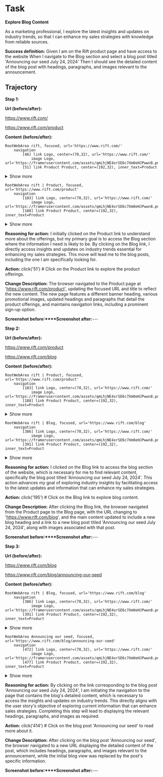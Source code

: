 # Task

**Explore Blog Content**

As a marketing professional,
I explore the latest insights and updates on industry trends,
so that I can enhance my sales strategies with knowledge from reliable sources.

**Success definition:** Given I am on the Rift product page and have access to the website
When I navigate to the Blog section and select a blog post titled 'Announcing our seed July 24, 2024'
Then I should see the detailed content of the blog post with headings, paragraphs, and images relevant to the announcement.

## Trajectory

**Step 1:**

**Url (before/after):** 

https://www.rift.com/

https://www.rift.com/product

**Content (before/after):** 

```
RootWebArea rift, focused, url='https://www.rift.com/'
	navigation
		[46] link Logo, center=(70,32), url='https://www.rift.com/'
			image Logo, url='https://framerusercontent.com/assets/qmLhjNE4xrSE6c7Xm0eHJPwwn8.png'
		[51] link Product Product, center=(192,32), inner_text=Product
```
<details><summary>Show more</summary>

```

Product, url='https://www.rift.com/product'
			paragraph
				StaticText Product
			heading Product
		[58] link Blog Blog, center=(261,32), inner_text=Blog

Blog, url='https://www.rift.com/blog'
			paragraph
				StaticText Blog
			heading Blog
		[67] link Sign up, center=(1834,32), url='https://www.rift.com/signup'
			paragraph
	banner
		heading The sales platform built to help you focus.
		image, url='https://framerusercontent.com/images/DjuAhrg2OWq5FVfxFWGdy9FQ6Vc.png?scale-down-to=1024'
	paragraph
		StaticText Trusted by
	image, url='https://framerusercontent.com/images/2NqNaI4BX3pNEZ7Rld9uKGKAs.png'
	image, url='https://framerusercontent.com/images/SoKLgif3qF0egAw9Q3wUYe4L0.png?scale-down-to=512'
	heading Spend more time selling
	heading rift automates operational work so you and your team can focus on selling.
	heading The GTM engine for modern sales teams
	heading rift consolidates your outbound sales tooling and data in one place.
	image, url='https://framerusercontent.com/images/W60HEOzo6OYFFN2xwbXajDZMqE.png?scale-down-to=512'
	image, url='https://framerusercontent.com/images/qGp6QC56cWZdCWbfgrWa8SKNs.png?scale-down-to=512'
	heading “rift has transformed our sales outreach with its intuitive interface that takes care of everything from automating sequences to eliminating tedious data entry.”
	heading Matt Scott
	heading Sales at Wiza
	heading Transform your sales team with rift.
	link Sign up, url='https://www.rift.com/signup'
		paragraph
	link Home, url='https://www.rift.com/'
		paragraph
	link Product, url='https://www.rift.com/product'
		paragraph
	link Privacy Policy, url='https://www.rift.com/privacy-policy'
		paragraph
	link Terms of Service, url='https://www.rift.com/terms-of-service'
		paragraph
	paragraph
		StaticText San Francisco, California
	paragraph
		StaticText sales@rift.com
	paragraph
		StaticText © Copyright 2024 rift. All rights reserved.
```
</details>



```
RootWebArea rift | Product, focused, url='https://www.rift.com/product'
	navigation
		[183] link Logo, center=(70,32), url='https://www.rift.com/'
			image Logo, url='https://framerusercontent.com/assets/qmLhjNE4xrSE6c7Xm0eHJPwwn8.png'
		[188] link Product Product, center=(192,32), inner_text=Product
```
<details><summary>Show more</summary>

```

Product, url='https://www.rift.com/product'
			paragraph
				StaticText Product
			paragraph
				StaticText Product
		[195] link Blog Blog, center=(261,32), inner_text=Blog

Blog, url='https://www.rift.com/blog'
			paragraph
				StaticText Blog
			heading Blog
		[204] link Sign up, center=(1834,32), url='https://www.rift.com/signup'
			paragraph
	banner
		heading Automate the little things so you can focus on closing deals.
		image, url='https://framerusercontent.com/images/ICvyFBaiTkzdF78yCOyjCGuww.png?scale-down-to=1024'
	image, url='https://framerusercontent.com/images/qfUTDXWOFqgPZtH2QIHuJZgYVDM.png?scale-down-to=512'
	heading Automate data cleaning
	heading rift detects and fixes bad prospect data for you.
	heading Deliverability compliance
	heading Maintain great deliverability with industry-low bounce rates.
	image, url='https://framerusercontent.com/images/XzquYgbMs5ogwpzxX6lZ3nmY2pY.png?scale-down-to=512'
	image, url='https://framerusercontent.com/images/yIk7WpMWCkDWH5trskC3HVd4xo.png?scale-down-to=512'
	heading Reach the right leads at the right time
	heading rift identifies the most engaged leads and surfaces them directly to your sales reps.
	heading Book more meetings
	heading 2X meetings booked by combing emails and calls in the sequences.
	image, url='https://framerusercontent.com/images/QDFFO2rt6G9Y3klhbSrtdfF3o.png?scale-down-to=1024'
	heading Integrations
	image, url='https://framerusercontent.com/images/oThZylL4MUx0gbxiTVRZwRKi3N4.jpeg?scale-down-to=512'
	heading Salesforce
	heading Sync Leads and Contacts with Salesforce.
	image, url='https://framerusercontent.com/images/UX3s78BQ9BT80iWiJbZDUE7YEvc.webp?scale-down-to=512'
	heading Hubspot
	heading Sync Contacts and Active lists with Hubspot.
	image, url='https://framerusercontent.com/images/naHVt4Wxp2acVSaFq3vfsSooOxI.jpeg?scale-down-to=512'
	heading Zapier
	heading Build automations to add and update contact from Zapier.
	heading FAQ
	paragraph
	paragraph
		StaticText rift is a sales platform that helps sales teams get back to selling. Functionally, you can run sequences, send emails, make calls and book meetings. 

We'll take care of all the tedious stuff like verifying your email addresses, making sure you have clean contact data, keeping your CRM up to date,  you name it.
	paragraph
	paragraph
		StaticText Yes, we do! We have a public API, and you can run nearly all of your outbound directly through that.
	paragraph
	paragraph
		StaticText if you like using multiple tools to run your go-to-market, rift will not be for you! 

We tend to work best for sales teams with an outbound motion.
	heading Transform your sales team with rift.
	link Sign up, url='https://www.rift.com/signup'
		paragraph
	link Home, url='https://www.rift.com/'
		paragraph
	link Product, url='https://www.rift.com/product'
		paragraph
	link Privacy Policy, url='https://www.rift.com/privacy-policy'
		paragraph
	link Terms of Service, url='https://www.rift.com/terms-of-service'
		paragraph
	paragraph
		StaticText San Francisco, California
	paragraph
		StaticText sales@rift.com
	paragraph
		StaticText © Copyright 2024 rift. All rights reserved.
```
</details>

**Reasoning for action:** I initially clicked on the Product link to understand more about the offerings, but my primary goal is to access the Blog section where the information I need is likely to be. By clicking on the Blog link, I directly access insights and updates on industry trends essential for enhancing my sales strategies. This move will lead me to the blog posts, including the one I am specifically looking for.

**Action:** click('51') # Click on the Product link to explore the product offerings.

**Change Description:** The browser navigated to the Product page at 'https://www.rift.com/product', updating the focused URL and title to reflect the new content. The new page features a different banner heading, various promotional images, updated headings and paragraphs that detail the product offerings, and maintains navigation links, including a prominent sign-up option.

**Screenshot before:****Screenshot after:**---

**Step 2:**

**Url (before/after):** 

https://www.rift.com/product

https://www.rift.com/blog

**Content (before/after):** 

```
RootWebArea rift | Product, focused, url='https://www.rift.com/product'
	navigation
		[183] link Logo, center=(70,32), url='https://www.rift.com/'
			image Logo, url='https://framerusercontent.com/assets/qmLhjNE4xrSE6c7Xm0eHJPwwn8.png'
		[188] link Product Product, center=(192,32), inner_text=Product
```
<details><summary>Show more</summary>

```

Product, url='https://www.rift.com/product'
			paragraph
				StaticText Product
			paragraph
				StaticText Product
		[195] link Blog Blog, center=(261,32), inner_text=Blog

Blog, url='https://www.rift.com/blog'
			paragraph
				StaticText Blog
			heading Blog
		[204] link Sign up, center=(1834,32), url='https://www.rift.com/signup'
			paragraph
	banner
		heading Automate the little things so you can focus on closing deals.
		image, url='https://framerusercontent.com/images/ICvyFBaiTkzdF78yCOyjCGuww.png?scale-down-to=1024'
	image, url='https://framerusercontent.com/images/qfUTDXWOFqgPZtH2QIHuJZgYVDM.png?scale-down-to=512'
	heading Automate data cleaning
	heading rift detects and fixes bad prospect data for you.
	heading Deliverability compliance
	heading Maintain great deliverability with industry-low bounce rates.
	image, url='https://framerusercontent.com/images/XzquYgbMs5ogwpzxX6lZ3nmY2pY.png?scale-down-to=512'
	image, url='https://framerusercontent.com/images/yIk7WpMWCkDWH5trskC3HVd4xo.png?scale-down-to=512'
	heading Reach the right leads at the right time
	heading rift identifies the most engaged leads and surfaces them directly to your sales reps.
	heading Book more meetings
	heading 2X meetings booked by combing emails and calls in the sequences.
	image, url='https://framerusercontent.com/images/QDFFO2rt6G9Y3klhbSrtdfF3o.png?scale-down-to=1024'
	heading Integrations
	image, url='https://framerusercontent.com/images/oThZylL4MUx0gbxiTVRZwRKi3N4.jpeg?scale-down-to=512'
	heading Salesforce
	heading Sync Leads and Contacts with Salesforce.
	image, url='https://framerusercontent.com/images/UX3s78BQ9BT80iWiJbZDUE7YEvc.webp?scale-down-to=512'
	heading Hubspot
	heading Sync Contacts and Active lists with Hubspot.
	image, url='https://framerusercontent.com/images/naHVt4Wxp2acVSaFq3vfsSooOxI.jpeg?scale-down-to=512'
	heading Zapier
	heading Build automations to add and update contact from Zapier.
	heading FAQ
	paragraph
	paragraph
		StaticText rift is a sales platform that helps sales teams get back to selling. Functionally, you can run sequences, send emails, make calls and book meetings. 

We'll take care of all the tedious stuff like verifying your email addresses, making sure you have clean contact data, keeping your CRM up to date,  you name it.
	paragraph
	paragraph
		StaticText Yes, we do! We have a public API, and you can run nearly all of your outbound directly through that.
	paragraph
	paragraph
		StaticText if you like using multiple tools to run your go-to-market, rift will not be for you! 

We tend to work best for sales teams with an outbound motion.
	heading Transform your sales team with rift.
	link Sign up, url='https://www.rift.com/signup'
		paragraph
	link Home, url='https://www.rift.com/'
		paragraph
	link Product, url='https://www.rift.com/product'
		paragraph
	link Privacy Policy, url='https://www.rift.com/privacy-policy'
		paragraph
	link Terms of Service, url='https://www.rift.com/terms-of-service'
		paragraph
	paragraph
		StaticText San Francisco, California
	paragraph
		StaticText sales@rift.com
	paragraph
		StaticText © Copyright 2024 rift. All rights reserved.
```
</details>



```
RootWebArea rift | Blog, focused, url='https://www.rift.com/blog'
	navigation
		[386] link Logo, center=(70,32), url='https://www.rift.com/'
			image Logo, url='https://framerusercontent.com/assets/qmLhjNE4xrSE6c7Xm0eHJPwwn8.png'
		[391] link Product Product, center=(192,32), inner_text=Product
```
<details><summary>Show more</summary>

```

Product, url='https://www.rift.com/product'
			paragraph
				StaticText Product
			heading Product
		[398] link Blog Blog, center=(261,32), inner_text=Blog

Blog, url='https://www.rift.com/blog'
			paragraph
				StaticText Blog
			paragraph
				StaticText Blog
		[407] link Sign up, center=(1834,32), url='https://www.rift.com/signup'
			paragraph
	heading Blog
	main
		[414] link rift logo Announcing our seed July 24, 2024 rift logo, center=(960,418), inner_text=Announcing our seed
July 24, 2024, url='https://www.rift.com/blog/announcing-our-seed'
			image rift logo, url='https://framerusercontent.com/images/2pKoGygjdtMkCvOGnvZxWg99wo.png?scale-down-to=512'
			heading Announcing our seed
			heading July 24, 2024
			image rift logo, url='https://framerusercontent.com/images/2pKoGygjdtMkCvOGnvZxWg99wo.png?scale-down-to=512'
	heading Transform your sales team with rift.
	[433] link Sign up, center=(960,883), url='https://www.rift.com/signup'
		paragraph
	[443] link Home, center=(384,1079), url='https://www.rift.com/'
		paragraph
	link Product, url='https://www.rift.com/product'
		paragraph
	[452] link Privacy Policy, center=(718,1079), url='https://www.rift.com/privacy-policy'
		paragraph
	link Terms of Service, url='https://www.rift.com/terms-of-service'
		paragraph
	paragraph
		StaticText San Francisco, California
	paragraph
		StaticText sales@rift.com
	paragraph
		StaticText © Copyright 2024 rift. All rights reserved.
```
</details>

**Reasoning for action:** I clicked on the Blog link to access the blog section of the website, which is necessary for me to find relevant content, specifically the blog post titled 'Announcing our seed July 24, 2024'. This action advances my goal of exploring industry insights by facilitating access to the latest updates and information that can enhance my sales strategies.

**Action:** click('195') # Click on the Blog link to explore blog content.

**Change Description:** After clicking the Blog link, the browser navigated from the Product page to the Blog page, with the URL changing to 'https://www.rift.com/blog', and the main content updated to include a new blog heading and a link to a new blog post titled 'Announcing our seed July 24, 2024', along with images associated with that post.

**Screenshot before:****Screenshot after:**---

**Step 3:**

**Url (before/after):** 

https://www.rift.com/blog

https://www.rift.com/blog/announcing-our-seed

**Content (before/after):** 

```
RootWebArea rift | Blog, focused, url='https://www.rift.com/blog'
	navigation
		[386] link Logo, center=(70,32), url='https://www.rift.com/'
			image Logo, url='https://framerusercontent.com/assets/qmLhjNE4xrSE6c7Xm0eHJPwwn8.png'
		[391] link Product Product, center=(192,32), inner_text=Product
```
<details><summary>Show more</summary>

```

Product, url='https://www.rift.com/product'
			paragraph
				StaticText Product
			heading Product
		[398] link Blog Blog, center=(261,32), inner_text=Blog

Blog, url='https://www.rift.com/blog'
			paragraph
				StaticText Blog
			paragraph
				StaticText Blog
		[407] link Sign up, center=(1834,32), url='https://www.rift.com/signup'
			paragraph
	heading Blog
	main
		[414] link rift logo Announcing our seed July 24, 2024 rift logo, center=(960,418), inner_text=Announcing our seed
July 24, 2024, url='https://www.rift.com/blog/announcing-our-seed'
			image rift logo, url='https://framerusercontent.com/images/2pKoGygjdtMkCvOGnvZxWg99wo.png?scale-down-to=512'
			heading Announcing our seed
			heading July 24, 2024
			image rift logo, url='https://framerusercontent.com/images/2pKoGygjdtMkCvOGnvZxWg99wo.png?scale-down-to=512'
	heading Transform your sales team with rift.
	[433] link Sign up, center=(960,883), url='https://www.rift.com/signup'
		paragraph
	[443] link Home, center=(384,1079), url='https://www.rift.com/'
		paragraph
	link Product, url='https://www.rift.com/product'
		paragraph
	[452] link Privacy Policy, center=(718,1079), url='https://www.rift.com/privacy-policy'
		paragraph
	link Terms of Service, url='https://www.rift.com/terms-of-service'
		paragraph
	paragraph
		StaticText San Francisco, California
	paragraph
		StaticText sales@rift.com
	paragraph
		StaticText © Copyright 2024 rift. All rights reserved.
```
</details>



```
RootWebArea Announcing our seed, focused, url='https://www.rift.com/blog/announcing-our-seed'
	navigation
		[472] link Logo, center=(70,32), url='https://www.rift.com/'
			image Logo, url='https://framerusercontent.com/assets/qmLhjNE4xrSE6c7Xm0eHJPwwn8.png'
		[477] link Product Product, center=(192,32), inner_text=Product
```
<details><summary>Show more</summary>

```

Product, url='https://www.rift.com/product'
			paragraph
				StaticText Product
			heading Product
		[484] link Blog Blog, center=(261,32), inner_text=Blog

Blog, url='https://www.rift.com/blog'
			paragraph
				StaticText Blog
			heading Blog
		[493] link Sign up, center=(1834,32), url='https://www.rift.com/signup'
			paragraph
	heading Announcing our seed
	paragraph
		StaticText Jul 24, 2024
	image rift logo, url='https://framerusercontent.com/images/2pKoGygjdtMkCvOGnvZxWg99wo.png?scale-down-to=1024'
	heading tl;dr
	paragraph
		StaticText rift raised $5M in seed funding led by Sequoia, with participation from Y Combinator and Soma Capital, to help sales talent focus on what they do best – selling.
	heading What is rift?
	paragraph
		StaticText rift is a sales platform focusing on automating repetitive and tedious sales work.
	heading The story
	paragraph
		StaticText We met at Pulley - a cap table management platform, where we ran sales and growth from pre-revenue to series B. While building our go-to-market motion, we saw first-hand how complex B2B sales really is.
	paragraph
		StaticText Our sales team had to spend a significant amount of time on activities not directly related to selling. This included operational work like scraping, manual data entry and figuring out how deliverability works. Context-switching between all the tools in our stack made the problem even worse.
	paragraph
		StaticText We initially thought that it was an issue with how our tooling was set up, but it turned out to be a widespread problem in B2B sales. This is backed up by research as well. A recent survey by Salesforce found that, on average, sales reps only spend 28% of their time selling.
	paragraph
		StaticText Based on our experience at Pulley, we decided to start rift to fix that problem for more companies. A year and a half ago, Yin Wu, the CEO at Pulley, wrote the very first check and we founded rift.
	paragraph
		StaticText Today, we are excited to announce our $5M seed round, led by Stephanie Zhan at Sequoia Capital, with participation from Y Combinator and Soma Capital, and a set of fantastic angel investors to help sales teams focus on what they do best - selling.
	heading Why now?
	paragraph
		StaticText With the advent of LLMs, more and more of what sales people have to waste their time on can be automated in ways that weren’t previously possible.
	paragraph
		StaticText For example, prospect data is often scraped from the internet and can include typos and unnecessary text. rift can automatically correct such mistakes, requiring no work for the sales rep. The current alternative? Either spend time cleaning up your CSVs or your CRM manually, or live with your emails saying "Hi JosÂ,".
	image, url='https://framerusercontent.com/images/qfUTDXWOFqgPZtH2QIHuJZgYVDM.png'
	paragraph
		StaticText At rift, we believe that AI should take care of the tedious work so that salespeople can focus on doing their best creative work. For sales teams, this means less time spent in CSVs and more time spent on engaging with prospects.
	heading What rift has done so far
	paragraph
		StaticText Since the beginning, we’ve focused on solving operational pains in customers’ go-to-market motions. We decided to start with deliverability, which has become increasingly operationally challenging with recent Google and Outlook spam filter updates. rift helps customers stay compliant with spam filters and removes the operational complexity. On average, our customers have bounce rates of 0.9%, significantly below industry average for sales emails.
	paragraph
		StaticText We’ve since built an email sequencing tool, a cold calling product, and a meeting scheduling product. Combining all these products into a single platform allows us to reduce the amount of operational work across the outbound motion.
	paragraph
		StaticText More recently, we’ve been working on automating some of the core flows of SDRs, including fully automating sequence generation, and surfacing intent data to let sales teams know which prospects to focus on first. For example, rift can flag if a prospect is unusually engaged directly within the sales rep’s workflow. The sales rep can then one-click call the prospect directly from the platform to qualify them while they’re still engaged.
	paragraph
		StaticText rift works with customers across industries like insurance, HR, finance and tech with earlier stage customers like FlintK12 all the way to billion-dollar companies like Gusto.
	heading What’s next
	paragraph
		StaticText We’re still early on in our journey, and right now, we primarily help our customers with outbound sales. With the new financing, we want to double down on making outbound sales seamless. In the future, we’re hoping to expand with more products to cover the full sales process.
	paragraph
		StaticText If you’d like to help your sales team spend more time on calls with prospects instead of all the other tedious stuff, please find some time to chat with us here.
	paragraph
		StaticText - Fil and Eddie
	heading Transform your sales team with rift.
	link Sign up, url='https://www.rift.com/signup'
		paragraph
	link Home, url='https://www.rift.com/'
		paragraph
	link Product, url='https://www.rift.com/product'
		paragraph
	link Privacy Policy, url='https://www.rift.com/privacy-policy'
		paragraph
	link Terms of Service, url='https://www.rift.com/terms-of-service'
		paragraph
	paragraph
		StaticText San Francisco, California
	paragraph
		StaticText sales@rift.com
	paragraph
		StaticText © Copyright 2024 rift. All rights reserved.
```
</details>

**Reasoning for action:** By clicking on the link corresponding to the blog post 'Announcing our seed July 24, 2024', I am initiating the navigation to the page that contains the blog's detailed content, which is necessary to access the insights and updates on industry trends. This directly aligns with the user story's objective of exploring current information that can enhance sales strategies. Completing this step will lead to displaying the relevant headings, paragraphs, and images as required.

**Action:** click('414') # Click on the blog post 'Announcing our seed' to read more about it.

**Change Description:** After clicking on the blog post 'Announcing our seed', the browser navigated to a new URL displaying the detailed content of the post, which includes headings, paragraphs, and images relevant to the announcement, while the initial blog view was replaced by the post's specific information.

**Screenshot before:****Screenshot after:**---

